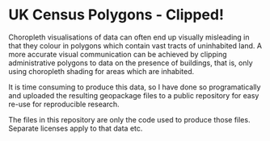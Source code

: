 # UK Census Polygons - Clipped!

Choropleth visualisations of data can often end up visually misleading in that they colour in polygons which contain vast tracts of uninhabited land. A more accurate visual communication can be achieved by clipping administrative polygons to data on the presence of buildings, that is, only using choropleth shading for areas which are inhabited.

It is time consuming to produce this data, so I have done so programatically and uploaded the resulting geopackage files to a public repository for easy re-use for reproducible research. 

The files in this repository are only the code used to produce those files. Separate licenses apply to that data etc.